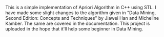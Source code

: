 This is a simple implementation of Apriori Algorithm in C++ using STL. I have made some slight changes to the algorithm given in "Data Mining, Second Edition: Concepts and Techniques" by Jiawei Han and Micheline Kamber. The same are covered in the documentation. This project is uploaded in the hope that it'll help some beginner in Data Mining.